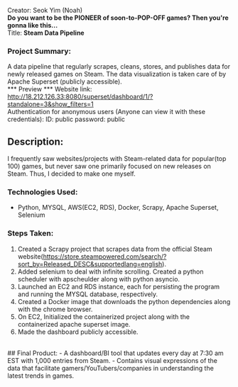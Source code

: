 Creator: Seok Yim (Noah)
<br>
<strong>Do you want to be the PIONEER of soon-to-POP-OFF games? Then you're gonna like this...</strong>
<br>
Title: <strong>Steam Data Pipeline</strong>

### Project Summary: 
A data pipeline that regularly scrapes, cleans, stores, and publishes data for newly released games on Steam. The data visualization is taken care of by Apache Superset (publicly accessible).
<br>
*** Preview ***
Website link:
http://18.212.126.33:8080/superset/dashboard/1/?standalone=3&show_filters=1
<br>
Authentication for anonymous users (Anyone can view it with these credentials):
ID: public
password: public
<br>
## Description:
I frequently saw websites/projects with Steam-related data for popular(top 100) games, but never saw one primarily focused on new releases on Steam. Thus, I decided to make one myself.
### Technologies Used:
- Python, MYSQL, AWS(EC2, RDS), Docker, Scrapy, Apache Superset, Selenium
### Steps Taken:
1) Created a Scrapy project that scrapes data from the official Steam website(https://store.steampowered.com/search/?sort_by=Released_DESC&supportedlang=english).
2) Added selenium to deal with infinite scrolling. Created a python scheduler with apscheulder along with python asyncio.
3) Launched an EC2 and RDS instance, each for persisting the program and running the MYSQL database, respectively.
4) Created a Docker image that downloads the python dependencies along with the chrome browser.
5) On EC2, Initialized the containerized project along with the containerized apache superset image.
6) Made the dashboard publicly accessible.
<br>
## Final Product:
- A dashboard/BI tool that updates every day at 7:30 am EST with 1,000 entries from Steam.
- Contains visual expressions of the data that facilitate gamers/YouTubers/companies in understanding the latest trends in games.

